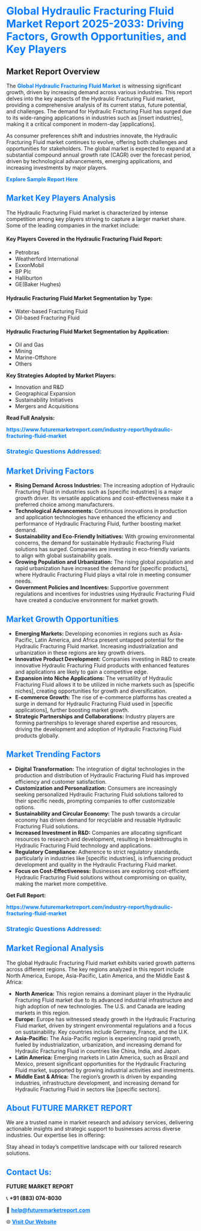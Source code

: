 <h1 style="color: #007BFF;">Global Hydraulic Fracturing Fluid Market Report 2025-2033: Driving Factors, Growth Opportunities, and Key Players</h1>

<section id="overview">
<h2>Market Report Overview</h2>
<p>The <a href="https://www.futuremarketreport.com/industry-report/hydraulic-fracturing-fluid-market" style="color: #007BFF; text-decoration: none;"><strong>Global Hydraulic Fracturing Fluid Market</strong></a> is witnessing significant growth, driven by increasing demand across various industries. This report delves into the key aspects of the Hydraulic Fracturing Fluid market, providing a comprehensive analysis of its current status, future potential, and challenges. The demand for Hydraulic Fracturing Fluid has surged due to its wide-ranging applications in industries such as [insert industries], making it a critical component in modern-day [applications].</p>
<p>As consumer preferences shift and industries innovate, the Hydraulic Fracturing Fluid market continues to evolve, offering both challenges and opportunities for stakeholders. The global market is expected to expand at a substantial compound annual growth rate (CAGR) over the forecast period, driven by technological advancements, emerging applications, and increasing investments by major players.</p>
</section>

<section id="overview">
<p><a href="https://www.futuremarketreport.com/request-sample/reportId=114845" style="color: #007BFF; text-decoration: none;"><strong>Explore Sample Report Here</strong></a></p>
</section>

<section id="key-players">
<h2 style="color: #007BFF;">Market Key Players Analysis</h2>
<p>The Hydraulic Fracturing Fluid market is characterized by intense competition among key players striving to capture a larger market share. Some of the leading companies in the market include:</p>
<h4>Key Players Covered in the Hydraulic Fracturing Fluid Report:</h4>
<ul><li>Petrobras</li><li>Weatherford International</li><li>ExxonMobil</li><li>BP Plc</li><li>Halliburton</li><li>GE(Baker Hughes)</li></ul>
<h4>Hydraulic Fracturing Fluid Market Segmentation by Type:</h4>
<ul><li>Water-based Fracturing Fluid</li><li>Oil-based Fracturing Fluid</li></ul>

<h4>Hydraulic Fracturing Fluid Market Segmentation by Application:</h4>
<ul><li>Oil and Gas</li><li>Mining</li><li>Marine-Offshore</li><li>Others</li></ul>
<p><strong>Key Strategies Adopted by Market Players:</strong></p>
<ul>
<li>Innovation and R&D</li>
<li>Geographical Expansion</li>
<li>Sustainability Initiatives</li>
<li>Mergers and Acquisitions</li>
</ul>
</section>

<section>
<p><strong>Read Full Analysis: </strong></p><a href="https://www.futuremarketreport.com/industry-report/hydraulic-fracturing-fluid-market" style="color: #007BFF; text-decoration: none;"><strong>https://www.futuremarketreport.com/industry-report/hydraulic-fracturing-fluid-market</strong></a>
<h3 style="color: #007BFF;">Strategic Questions Addressed:</h3>
</section>

<section id="driving-factors">
<h2 style="color: #007BFF;">Market Driving Factors</h2>
<ul>
<li><strong>Rising Demand Across Industries:</strong> The increasing adoption of Hydraulic Fracturing Fluid in industries such as [specific industries] is a major growth driver. Its versatile applications and cost-effectiveness make it a preferred choice among manufacturers.</li>
<li><strong>Technological Advancements:</strong> Continuous innovations in production and application technologies have enhanced the efficiency and performance of Hydraulic Fracturing Fluid, further boosting market demand.</li>
<li><strong>Sustainability and Eco-Friendly Initiatives:</strong> With growing environmental concerns, the demand for sustainable Hydraulic Fracturing Fluid solutions has surged. Companies are investing in eco-friendly variants to align with global sustainability goals.</li>
<li><strong>Growing Population and Urbanization:</strong> The rising global population and rapid urbanization have increased the demand for [specific products], where Hydraulic Fracturing Fluid plays a vital role in meeting consumer needs.</li>
<li><strong>Government Policies and Incentives:</strong> Supportive government regulations and incentives for industries using Hydraulic Fracturing Fluid have created a conducive environment for market growth.</li>
</ul>
</section>

<section id="growth-opportunities">
<h2 style="color: #007BFF;">Market Growth Opportunities</h2>
<ul>
<li><strong>Emerging Markets:</strong> Developing economies in regions such as Asia-Pacific, Latin America, and Africa present untapped potential for the Hydraulic Fracturing Fluid market. Increasing industrialization and urbanization in these regions are key growth drivers.</li>
<li><strong>Innovative Product Development:</strong> Companies investing in R&D to create innovative Hydraulic Fracturing Fluid products with enhanced features and applications are likely to gain a competitive edge.</li>
<li><strong>Expansion into Niche Applications:</strong> The versatility of Hydraulic Fracturing Fluid allows it to be utilized in niche markets such as [specific niches], creating opportunities for growth and diversification.</li>
<li><strong>E-commerce Growth:</strong> The rise of e-commerce platforms has created a surge in demand for Hydraulic Fracturing Fluid used in [specific applications], further boosting market growth.</li>
<li><strong>Strategic Partnerships and Collaborations:</strong> Industry players are forming partnerships to leverage shared expertise and resources, driving the development and adoption of Hydraulic Fracturing Fluid products globally.</li>
</ul>
</section>

<section id="trending-factors">
<h2 style="color: #007BFF;">Market Trending Factors</h2>
<ul>
<li><strong>Digital Transformation:</strong> The integration of digital technologies in the production and distribution of Hydraulic Fracturing Fluid has improved efficiency and customer satisfaction.</li>
<li><strong>Customization and Personalization:</strong> Consumers are increasingly seeking personalized Hydraulic Fracturing Fluid solutions tailored to their specific needs, prompting companies to offer customizable options.</li>
<li><strong>Sustainability and Circular Economy:</strong> The push towards a circular economy has driven demand for recyclable and reusable Hydraulic Fracturing Fluid solutions.</li>
<li><strong>Increased Investment in R&D:</strong> Companies are allocating significant resources to research and development, resulting in breakthroughs in Hydraulic Fracturing Fluid technology and applications.</li>
<li><strong>Regulatory Compliance:</strong> Adherence to strict regulatory standards, particularly in industries like [specific industries], is influencing product development and quality in the Hydraulic Fracturing Fluid market.</li>
<li><strong>Focus on Cost-Effectiveness:</strong> Businesses are exploring cost-efficient Hydraulic Fracturing Fluid solutions without compromising on quality, making the market more competitive.</li>
</ul>
</section>

<section>
<p><strong>Get Full Report: </strong></p><a href="https://www.futuremarketreport.com/industry-report/hydraulic-fracturing-fluid-market" style="color: #007BFF; text-decoration: none;"><strong>https://www.futuremarketreport.com/industry-report/hydraulic-fracturing-fluid-market</strong></a>
<h3 style="color: #007BFF;">Strategic Questions Addressed:</h3>
</section>


<section id="regional-analysis">
<h2 style="color: #007BFF;">Market Regional Analysis</h2>
<p>The global Hydraulic Fracturing Fluid market exhibits varied growth patterns across different regions. The key regions analyzed in this report include North America, Europe, Asia-Pacific, Latin America, and the Middle East & Africa:</p>
<ul>
<li><strong>North America:</strong> This region remains a dominant player in the Hydraulic Fracturing Fluid market due to its advanced industrial infrastructure and high adoption of new technologies. The U.S. and Canada are leading markets in this region.</li>
<li><strong>Europe:</strong> Europe has witnessed steady growth in the Hydraulic Fracturing Fluid market, driven by stringent environmental regulations and a focus on sustainability. Key countries include Germany, France, and the U.K.</li>
<li><strong>Asia-Pacific:</strong> The Asia-Pacific region is experiencing rapid growth, fueled by industrialization, urbanization, and increasing demand for Hydraulic Fracturing Fluid in countries like China, India, and Japan.</li>
<li><strong>Latin America:</strong> Emerging markets in Latin America, such as Brazil and Mexico, present significant opportunities for the Hydraulic Fracturing Fluid market, supported by growing industrial activities and investments.</li>
<li><strong>Middle East & Africa:</strong> The region’s growth is driven by expanding industries, infrastructure development, and increasing demand for Hydraulic Fracturing Fluid in sectors like [specific sectors].</li>
</ul>
</section>

<footer>
<h2 style="color: #007BFF;">About FUTURE MARKET REPORT</h2>
<p>We are a trusted name in market research and advisory services, delivering actionable insights and strategic support to businesses across diverse industries. Our expertise lies in offering:</p>

<p>Stay ahead in today’s competitive landscape with our tailored research solutions.</p>

<h2 style="color: #007BFF;">Contact Us:</h2>
<p><strong>FUTURE MARKET REPORT</strong></p>
<p>📞 <strong>+91 (883) 074-8030</strong></p>
<p>📧 <strong><a href="mailto:help@futuremarketreport.com" style="color: #007BFF;">help@futuremarketreport.com</a></strong></p>
<p>🌐 <strong><a href="https://www.futuremarketreport.com/" style="color: #007BFF;">Visit Our Website</a></strong></p>
</footer>